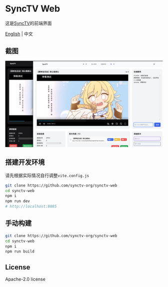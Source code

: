 # SyncTV Web

这是[SyncTV](https://github.com/synctv-org/synctv)的前端界面

[English](./README.md) | 中文

## 截图

![Cinema](./screenshots/cinema.jpg)

## 搭建开发环境

请先根据实际情况自行调整`vite.config.js`

```bash
git clone https://github.com/synctv-org/synctv-web
cd synctv-web
npm i
npm run dev
# http://localhost:8085
```

## 手动构建

```bash
git clone https://github.com/synctv-org/synctv-web
cd synctv-web
npm i
npm run build
```

## License

Apache-2.0 license
